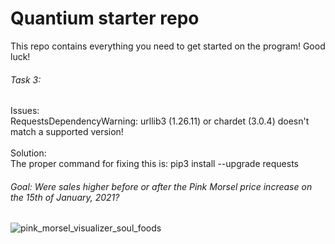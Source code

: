 # Quantium starter repo
This repo contains everything you need to get started on the program! Good luck!


###### Task 3: 
Issues:
<br/>
RequestsDependencyWarning: urllib3 (1.26.11) or chardet (3.0.4) doesn't match a supported version!
<br/>
<br/>
Solution:
<br/>
The proper command for fixing this is:
pip3 install --upgrade requests

###### Goal: Were sales higher before or after the Pink Morsel price increase on the 15th of January, 2021?
![pink_morsel_visualizer_soul_foods](https://user-images.githubusercontent.com/95735163/181996238-35c5c308-efce-4d39-a8fe-6f579e78f480.PNG)

